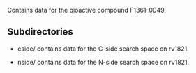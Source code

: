 Contains data for the bioactive compound F1361-0049.

## Subdirectories

- cside/ contains data for the C-side search space on rv1821.

- nside/ contains data for the N-side search space on rv1821.

